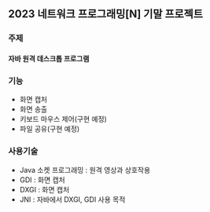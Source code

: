 ## 2023 네트워크 프로그래밍[N] 기말 프로젝트 
### 주제
#### 자바 원격 데스크톱 프로그램

### 기능
<ul>
    <li> 화면 캡처 </li>
    <li> 화면 송출</li>
    <li> 키보드 마우스 제어(구현 예정)</li>
    <li> 파일 공유(구현 예정)</li>
</ul>
    

### 사용기술
<ul>
    <li> Java 소켓 프로그래밍 : 원격 영상과 상호작용</li>
    <li> GDI : 화면 캡처</li>
    <li> DXGI : 화면 캡처</li>
    <li> JNI : 자바에서 DXGI, GDI 사용 목적 </li>
</ul>